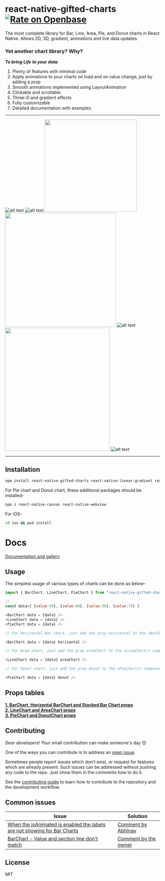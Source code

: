 # react-native-gifted-charts [![Rate on Openbase](https://badges.openbase.com/js/rating/react-native-gifted-charts.svg)](https://openbase.com/js/react-native-gifted-charts?utm_source=embedded&utm_medium=badge&utm_campaign=rate-badge)

The most complete library for Bar, Line, Area, Pie, and Donut charts in React Native. Allows 2D, 3D, gradient, animations and live data updates.

### Yet another chart library? Why?

**_To bring Life to your data_**

1. Plenty of features with minimal code
2. Apply animations to your charts on load and on value change, just by adding a prop
3. Smooth animations implemented using LayoutAnimation
4. Clickable and scrollable
5. Three-D and gradient effects
6. Fully customizable
7. Detailed documentation with examples

---

![alt text](/demos/altBars.svg)
![alt text](/demos/barPairs.svg)
<img src='/demos/movingBars.gif' alt='' width=300/>
<img src='/demos/lineLabelled.png' alt='' height=370 width=360/>
![alt text](/demos/lineArea.png)
<img src='/demos/line.gif' alt='' height=400 width=340/>
![alt text](/demos/pielabbelled.svg)

---

## Installation

```sh
npm install react-native-gifted-charts react-native-linear-gradient react-native-svg
```

For Pie chart and Donut chart, these additional packages should be installed-

```sh
npm i react-native-canvas react-native-webview
```


For iOS-

```sh
cd ios && pod install
```

# Docs

[Documentation and gallery](https://gifted-charts.web.app/)

## Usage

The simplest usage of various types of charts can be done as below-

```js
import { BarChart, LineChart, PieChart } from "react-native-gifted-charts";

// ...
const data=[ {value:50}, {value:80}, {value:90}, {value:70} ]

<BarChart data = {data} />
<LineChart data = {data} />
<PieChart data = {data} />

// For Horizontal Bar chart, just add the prop horizontal to the <BarChart/> component

<BarChart data = {data} horizontal />

// For Area chart, just add the prop areaChart to the <LineChart/> component

<LineChart data = {data} areaChart />

// For Donut chart, just add the prop donut to the <PieChart/> component

<PieChart data = {data} donut />
```

## Props tables

**[1. BarChart, Horizontal BarChart and Stacked Bar Chart props](docs/BarChart/BarChartProps.md)** \
**[2. LineChart and AreaChart props](docs/LineChart/LineChartProps.md)** \
**[3. PieChart and DonutChart props](docs/PieChart/PieChartProps.md)**

## Contributing

_Dear developers_! Your small contribution can make someone's day 😊

One of the ways you can contribute is to address an [open issue](https://github.com/Abhinandan-Kushwaha/react-native-gifted-charts/issues).

Sometimes people report issues which don't exist, or request for features which are already present. Such issues can be addressed without pushing any code to the repo. Just show them in the comments how to do it.

See the [contributing guide](CONTRIBUTING.md) to learn how to contribute to the repository and the development workflow.

## Common issues

| Issue | Solution |
| ---- | ---- |
| [When the isAnimated is enabled the labels are not showing for Bar Charts](https://github.com/Abhinandan-Kushwaha/react-native-gifted-charts/issues/18) | [Comment by Abhinav](https://github.com/Abhinandan-Kushwaha/react-native-gifted-charts/issues/18#issuecomment-971662656) |
| [BarChart - Value and section line don't match](https://github.com/Abhinandan-Kushwaha/react-native-gifted-charts/issues/35) | [Comment by the owner](https://github.com/Abhinandan-Kushwaha/react-native-gifted-charts/issues/35#issuecomment-972673281) |

## License

MIT
